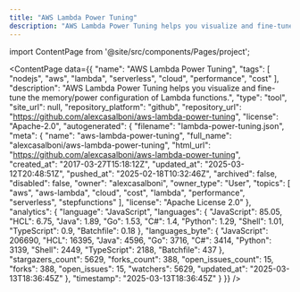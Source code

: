 ```yaml
---
title: "AWS Lambda Power Tuning"
description: "AWS Lambda Power Tuning helps you visualize and fine-tune the memory/power configuration of Lambda functions."
---
```

import ContentPage from '@site/src/components/Pages/project';

<ContentPage
    data={{
  "name": "AWS Lambda Power Tuning",
  "tags": [
    "nodejs",
    "aws",
    "lambda",
    "serverless",
    "cloud",
    "performance",
    "cost"
  ],
  "description": "AWS Lambda Power Tuning helps you visualize and fine-tune the memory/power configuration of Lambda functions.",
  "type": "tool",
  "site_url": null,
  "repository_platform": "github",
  "repository_url": "https://github.com/alexcasalboni/aws-lambda-power-tuning",
  "license": "Apache-2.0",
  "autogenerated": {
    "filename": "lambda-power-tuning.json",
    "meta": {
      "name": "aws-lambda-power-tuning",
      "full_name": "alexcasalboni/aws-lambda-power-tuning",
      "html_url": "https://github.com/alexcasalboni/aws-lambda-power-tuning",
      "created_at": "2017-03-27T15:18:12Z",
      "updated_at": "2025-03-12T20:48:51Z",
      "pushed_at": "2025-02-18T10:32:46Z",
      "archived": false,
      "disabled": false,
      "owner": "alexcasalboni",
      "owner_type": "User",
      "topics": [
        "aws",
        "aws-lambda",
        "cloud",
        "cost",
        "lambda",
        "performance",
        "serverless",
        "stepfunctions"
      ],
      "license": "Apache License 2.0"
    },
    "analytics": {
      "language": "JavaScript",
      "languages": {
        "JavaScript": 85.05,
        "HCL": 6.75,
        "Java": 1.89,
        "Go": 1.53,
        "C#": 1.4,
        "Python": 1.29,
        "Shell": 1.01,
        "TypeScript": 0.9,
        "Batchfile": 0.18
      },
      "languages_byte": {
        "JavaScript": 206690,
        "HCL": 16395,
        "Java": 4596,
        "Go": 3716,
        "C#": 3414,
        "Python": 3139,
        "Shell": 2449,
        "TypeScript": 2188,
        "Batchfile": 437
      },
      "stargazers_count": 5629,
      "forks_count": 388,
      "open_issues_count": 15,
      "forks": 388,
      "open_issues": 15,
      "watchers": 5629,
      "updated_at": "2025-03-13T18:36:45Z"
    },
    "timestamp": "2025-03-13T18:36:45Z"
  }
}}
/>

